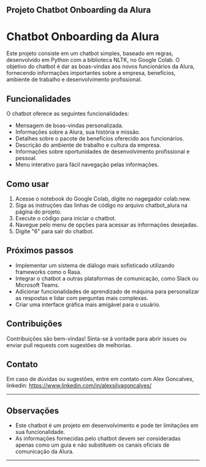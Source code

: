 ## Projeto Chatbot Onboarding da Alura


# Chatbot Onboarding da Alura

Este projeto consiste em um chatbot simples, baseado em regras, desenvolvido em Python com a biblioteca NLTK, no Google Colab. O objetivo do chatbot é dar as boas-vindas aos novos funcionários da Alura, fornecendo informações importantes sobre a empresa, benefícios, ambiente de trabalho e desenvolvimento profissional.

## Funcionalidades

O chatbot oferece as seguintes funcionalidades:

* Mensagem de boas-vindas personalizada.
* Informações sobre a Alura, sua história e missão.
* Detalhes sobre o pacote de benefícios oferecido aos funcionários.
* Descrição do ambiente de trabalho e cultura da empresa.
* Informações sobre oportunidades de desenvolvimento profissional e pessoal.
* Menu interativo para fácil navegação pelas informações.

## Como usar

1. Acesse o notebook do Google Colab, digite no nagegador colab.new.
2. Siga as instruções das linhas de código no arquivo chatbot_alura na página do projeto.
3. Execute o código para iniciar o chatbot.
4. Navegue pelo menu de opções para acessar as informações desejadas.
5. Digite "6" para sair do chatbot.

## Próximos passos

* Implementar um sistema de diálogo mais sofisticado utilizando frameworks como o Rasa.
* Integrar o chatbot a outras plataformas de comunicação, como Slack ou Microsoft Teams.
* Adicionar funcionalidades de aprendizado de máquina para personalizar as respostas e lidar com perguntas mais complexas.
* Criar uma interface gráfica mais amigável para o usuário.

## Contribuições

Contribuições são bem-vindas! Sinta-se à vontade para abrir issues ou enviar pull requests com sugestões de melhorias.

## Contato

Em caso de dúvidas ou sugestões, entre em contato com Alex Goncalves, linkedin: https://www.linkedin.com/in/alexsilvagoncalves/

---

## Observações

* Este chatbot é um projeto em desenvolvimento e pode ter limitações em sua funcionalidade.
* As informações fornecidas pelo chatbot devem ser consideradas apenas como um guia e não substituem os canais oficiais de comunicação da Alura.

---

